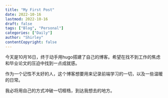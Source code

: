 ```yaml
---
title: "My First Post"
date: 2022-10-16
lastmod: 2022-10-16
draft: false
tags: ["Blog", "Personal"]
categories: ["Daily"]
author: "Shirley"
contentCopyright: false
---
```


今天是10月16日，终于动手用hugo搭建了自己的博客。希望在找不到工作的焦虑和毕业论文的压迫中找到一点成就感。

作为一个记性不太好的人，这个博客想要用来记录前端学习的一切，以及一些温暖的日常。

我必将用自己的方式冲破一切桎梏，到达我想去的地方。


